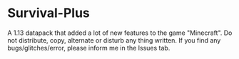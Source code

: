 # Survival-Plus
A 1.13 datapack that added a lot of new features to the game "Minecraft".
Do not distribute, copy, alternate or disturb any thing written.
If you find any bugs/glitches/error, please inform me in the Issues tab.
